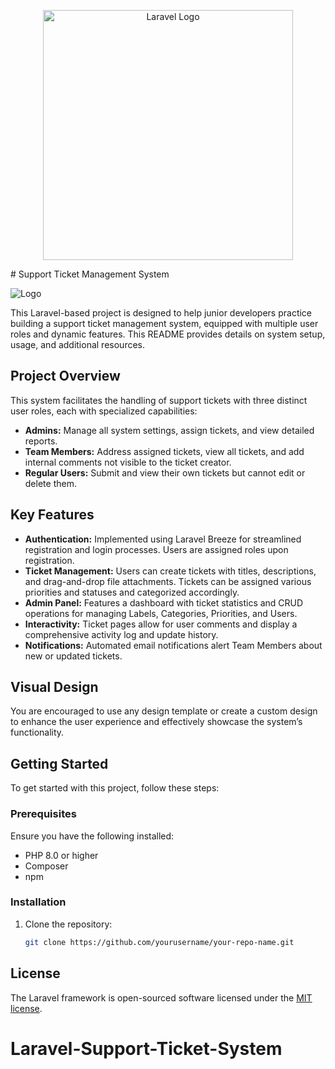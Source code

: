 <p align="center"><a href="https://laravel.com" target="_blank"><img src="https://raw.githubusercontent.com/laravel/art/master/logo-lockup/5%20SVG/2%20CMYK/1%20Full%20Color/laravel-logolockup-cmyk-red.svg" width="400" alt="Laravel Logo"></a></p>
# Support Ticket Management System

![Logo](path/to/your/logo.png)

This Laravel-based project is designed to help junior developers practice building a support ticket management system, equipped with multiple user roles and dynamic features. This README provides details on system setup, usage, and additional resources.

## Project Overview

This system facilitates the handling of support tickets with three distinct user roles, each with specialized capabilities:

- **Admins:** Manage all system settings, assign tickets, and view detailed reports.
- **Team Members:** Address assigned tickets, view all tickets, and add internal comments not visible to the ticket creator.
- **Regular Users:** Submit and view their own tickets but cannot edit or delete them.

## Key Features

- **Authentication:** Implemented using Laravel Breeze for streamlined registration and login processes. Users are assigned roles upon registration.
- **Ticket Management:** Users can create tickets with titles, descriptions, and drag-and-drop file attachments. Tickets can be assigned various priorities and statuses and categorized accordingly.
- **Admin Panel:** Features a dashboard with ticket statistics and CRUD operations for managing Labels, Categories, Priorities, and Users.
- **Interactivity:** Ticket pages allow for user comments and display a comprehensive activity log and update history.
- **Notifications:** Automated email notifications alert Team Members about new or updated tickets.

## Visual Design

You are encouraged to use any design template or create a custom design to enhance the user experience and effectively showcase the system’s functionality.

## Getting Started

To get started with this project, follow these steps:

### Prerequisites

Ensure you have the following installed:
- PHP 8.0 or higher
- Composer
- npm

### Installation

1. Clone the repository:
   ```bash
   git clone https://github.com/yourusername/your-repo-name.git

## License

The Laravel framework is open-sourced software licensed under the [MIT license](https://opensource.org/licenses/MIT).
# Laravel-Support-Ticket-System
